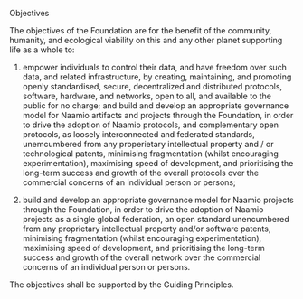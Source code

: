 Objectives

The objectives of the Foundation are for the benefit of the community, humanity, and ecological viability on this and any other planet supporting life as a whole to:

1. empower individuals to control their data, and have freedom over such data, and related infrastructure, by creating, maintaining, and promoting openly standardised, secure, decentralized and distributed protocols, software, hardware, and networks, open to all, and available to the public for no charge; and build and develop an appropriate governance model for Naamio artifacts and projects through the Foundation, in order to drive the adoption of Naamio protocols, and complementary open protocols, as loosely interconnected and federated standards, unemcumbered from any properietary intellectual property and / or technological patents, minimising fragmentation (whilst encouraging experimentation), maximising speed of development, and prioritising the long-term success and growth of the overall protocols over the commercial concerns of an individual person or persons;

2. build and develop an appropriate governance model for Naamio projects through the Foundation, in order to drive the adoption of Naamio projects as a single global federation, an open standard unencumbered from any proprietary intellectual property and/or software patents, minimising fragmentation (whilst encouraging experimentation), maximising speed of development, and prioritising the long-term success and growth of the overall network over the commercial concerns of an individual person or persons.

The objectives shall be supported by the Guiding Principles.